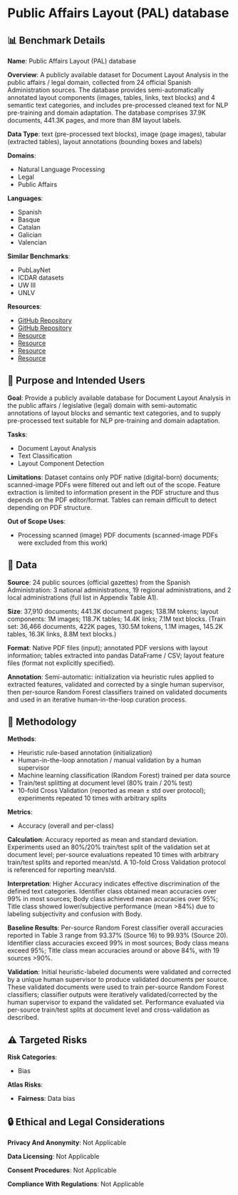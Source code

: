 # Public Affairs Layout (PAL) database

## 📊 Benchmark Details

**Name**: Public Affairs Layout (PAL) database

**Overview**: A publicly available dataset for Document Layout Analysis in the public affairs / legal domain, collected from 24 official Spanish Administration sources. The database provides semi-automatically annotated layout components (images, tables, links, text blocks) and 4 semantic text categories, and includes pre-processed cleaned text for NLP pre-training and domain adaptation. The database comprises 37.9K documents, 441.3K pages, and more than 8M layout labels.

**Data Type**: text (pre-processed text blocks), image (page images), tabular (extracted tables), layout annotations (bounding boxes and labels)

**Domains**:
- Natural Language Processing
- Legal
- Public Affairs

**Languages**:
- Spanish
- Basque
- Catalan
- Galician
- Valencian

**Similar Benchmarks**:
- PubLayNet
- ICDAR datasets
- UW III
- UNLV

**Resources**:
- [GitHub Repository](https://github.com/BiDAlab/PALdb)
- [GitHub Repository](https://github.com/euske/pdfminer)
- [Resource](https://pymupdf.readthedocs.io/en/latest/)
- [Resource](https://pypi.org/project/camelot-py/)
- [Resource](https://scrapy.org/)
- [Resource](https://arxiv.org/abs/2306.10046)

## 🎯 Purpose and Intended Users

**Goal**: Provide a publicly available database for Document Layout Analysis in the public affairs / legislative (legal) domain with semi-automatic annotations of layout blocks and semantic text categories, and to supply pre-processed text suitable for NLP pre-training and domain adaptation.

**Tasks**:
- Document Layout Analysis
- Text Classification
- Layout Component Detection

**Limitations**: Dataset contains only PDF native (digital-born) documents; scanned-image PDFs were filtered out and left out of the scope. Feature extraction is limited to information present in the PDF structure and thus depends on the PDF editor/format. Tables can remain difficult to detect depending on PDF structure.

**Out of Scope Uses**:
- Processing scanned (image) PDF documents (scanned-image PDFs were excluded from this work)

## 💾 Data

**Source**: 24 public sources (official gazettes) from the Spanish Administration: 3 national administrations, 19 regional administrations, and 2 local administrations (full list in Appendix Table A1).

**Size**: 37,910 documents; 441.3K document pages; 138.1M tokens; layout components: 1M images; 118.7K tables; 14.4K links; 7.1M text blocks. (Train set: 36,466 documents, 422K pages, 130.5M tokens, 1.1M images, 145.2K tables, 16.3K links, 8.8M text blocks.)

**Format**: Native PDF files (input); annotated PDF versions with layout information; tables extracted into pandas DataFrame / CSV; layout feature files (format not explicitly specified).

**Annotation**: Semi-automatic: initialization via heuristic rules applied to extracted features, validated and corrected by a single human supervisor, then per-source Random Forest classifiers trained on validated documents and used in an iterative human-in-the-loop curation process.

## 🔬 Methodology

**Methods**:
- Heuristic rule-based annotation (initialization)
- Human-in-the-loop annotation / manual validation by a human supervisor
- Machine learning classification (Random Forest) trained per data source
- Train/test splitting at document level (80% train / 20% test)
- 10-fold Cross Validation (reported as mean ± std over protocol); experiments repeated 10 times with arbitrary splits

**Metrics**:
- Accuracy (overall and per-class)

**Calculation**: Accuracy reported as mean and standard deviation. Experiments used an 80%/20% train/test split of the validation set at document level; per-source evaluations repeated 10 times with arbitrary train/test splits and reported mean/std. A 10-fold Cross Validation protocol is referenced for reporting mean/std.

**Interpretation**: Higher Accuracy indicates effective discrimination of the defined text categories. Identifier class obtained mean accuracies over 99% in most sources; Body class achieved mean accuracies over 95%; Title class showed lower/subjective performance (mean >84%) due to labeling subjectivity and confusion with Body.

**Baseline Results**: Per-source Random Forest classifier overall accuracies reported in Table 3 range from 93.37% (Source 16) to 99.93% (Source 20). Identifier class accuracies exceed 99% in most sources; Body class means exceed 95%; Title class mean accuracies around or above 84%, with 19 sources >90%.

**Validation**: Initial heuristic-labeled documents were validated and corrected by a unique human supervisor to produce validated documents per source. These validated documents were used to train per-source Random Forest classifiers; classifier outputs were iteratively validated/corrected by the human supervisor to expand the validated set. Performance evaluated via per-source train/test splits at document level and cross-validation as described.

## ⚠️ Targeted Risks

**Risk Categories**:
- Bias

**Atlas Risks**:
- **Fairness**: Data bias

## 🔒 Ethical and Legal Considerations

**Privacy And Anonymity**: Not Applicable

**Data Licensing**: Not Applicable

**Consent Procedures**: Not Applicable

**Compliance With Regulations**: Not Applicable
